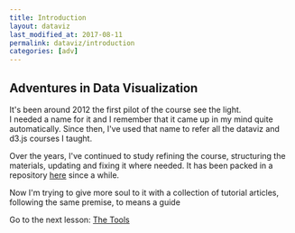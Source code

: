 ```yaml
---
title: Introduction
layout: dataviz
last_modified_at: 2017-08-11
permalink: dataviz/introduction
categories: [adv]
---
```


## Adventures in Data Visualization

It's been around 2012 the first pilot of the course see the light.  
I needed a name for it and I remember that it came up in my mind quite automatically. Since then, I've used that name to refer all the dataviz and d3.js courses I taught.

Over the years, I've continued to study refining the course, structuring the materials, updating and fixing it where needed. It has been packed in a repository [here](https://github.com/abusedmedia/ADV-handout) since a while.

Now I'm trying to give more soul to it with a collection of tutorial articles, following the same premise, to means a guide 

Go to the next lesson: [The Tools](the-tools)